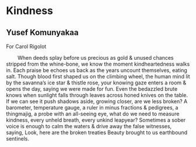 # Kindness
## Yusef Komunyakaa
For Carol Rigolot

        When deeds splay before us
precious as gold & unused chances
stripped from the whine-bone,
we know the moment kindheartedness
walks in. Each praise be
echoes us back as the years uncount
themselves, eating salt. Though blood
first shaped us on the climbing wheel,
the human mind lit by the savanna’s
ice star & thistle rose,
your knowing gaze enters a room
& opens the day,
saying we were made for fun.
Even the bedazzled brute knows
when sunlight falls through leaves
across honed knives on the table.
If we can see it push shadows
aside, growing closer, are we less
broken? A barometer, temperature
gauge, a ruler in minus fractions
& pedigrees, a thingmajig,
a probe with an all-seeing eye,
what do we need to measure
kindness, every unheld breath,
every unkind leapyear?
Sometimes a sober voice is enough
to calm the waters & drive away
the false witnesses, saying, Look,
here are the broken treaties Beauty
brought to us earthbound sentinels.